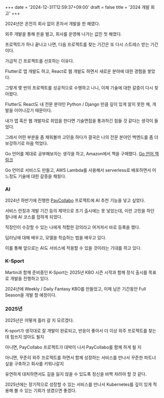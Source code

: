 +++
date = '2024-12-31T12:59:37+09:00'
draft = false
title = '2024 개발 회고'
+++

2024년은 온전히 회사 없이 혼자서 개발을 한 해였다.

외주 개발을 통해 돈을 벌고, 회사를 운영해 나가는 값진 첫 해였다.

프로젝트가 하나 끝나고 나면, 다음 프로젝트를 찾는 기간은 또 다시 스트레스 받는 기간이다.

가급적 긴 프로젝트를 선호하는 이유다. 

Flutter로 앱 개발도 하고, React로 웹 개발도 하면서 새로운 분야에 대한 경험을 쌓았다.

그렇게 몇 번의 프로젝트를 성공적으로 수행하고 나니, 이제 기술에 대한 갈증이 다시 찾아왔다.

Flutter도 React도 내 전문 분야인 Python / Django 만큼 깊이 있게 알지 못한 채, 개발을 이어나갔기 때문이다.

내가 앱 혹은 웹 개발자로 취업을 한다면 기술면접을 통과하긴 힘들 것 같다는 생각이 들었다.

그래서 어떤 부분을 좀 채워볼까 고민을 하다가 결국은 나의 전문 분야인 백엔드를 좀 더 보강하기로 마음 먹었다.

Go 언어를 제대로 공부해보자는 생각을 하고, Amazon에서 책을 구매했다. [Go 언어 책 링크](https://a.co/d/5vzRWbo)

Go 언어로 서비스도 만들고, AWS Lambda를 사용해서 serverless로 배포하면서 어느정도 기술에 대한 갈증을 채웠다.

### AI

2024년 하반기에 진행한 [PayCollabo](https://paycollabo.com) 프로젝트에 AI 추천 기능을 넣고 싶었다.

서비스 런칭과 개발 기간 등의 제약으로 초기 출시에는 못 넣었는데, 이런 고민을 하던 찰나에 AI 코스를 접하게 되었다. 

직장인이 수강할 수 있는 나에게 적합한 강의라고 여겨져서 바로 등록을 했다. 

딥러닝에 대해 배우고, 모델을 학습하는 법을 배우고 있다. 

이를 통해 앞으로는 AI도 서비스에 적용할 수 있을 것이라는 기대를 하고 있다. 

### K-Sport

Martin과 함께 준비중인 K-Sport는 2025년 KBO 시즌 시작과 함께 정식 출시를 목표로 개발을 진행하고 있다.

2024년에 Weekly / Daily Fantasy KBO를 만들었고, 이제 남은 기간동안 Full Season을 개발 할 예정이다.

### 2025년

2025년은 어떻게 흘러 갈 지 모르겠다.

K-sport가 생각대로 잘 개발이 완료되고, 반응이 좋아서 더 이상 외주 프로젝트를 찾는데 힘쓰지 않아도 될지

아니면, PayCollabo 프로젝트가 대박이 나서 PayCollabo를 함께 하게 될 지

아니면, 꾸준히 외주 프로젝트를 하면서 함께 성장하는 서비스를 만나서 꾸준한 파트너싶을 구축하고 회사를 키워나갈지

유연하게 대처하면서도 길을 잃지 않을 수 있도록 정신을 바짝 차려야 할 것 같다.

2025년에는 장기적으로 성장할 수 있는 서비스를 만나서 Kubernetes를 깊이 있게 적용해 볼 수 있는 기회가 생겼으면 좋겠다.